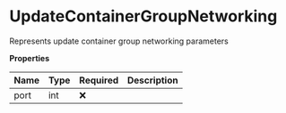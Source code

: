 # UpdateContainerGroupNetworking

Represents update container group networking parameters

**Properties**

| Name | Type | Required | Description |
| :--- | :--- | :------- | :---------- |
| port | int  | ❌       |             |
